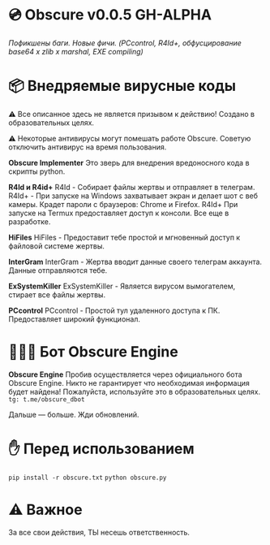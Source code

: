 # 💿 **Obscure v0.0.5 GH-ALPHA**
_Пофикшены баги._
_Новые фичи. (PCcontrol, R4Id+, обфусцирование base64 x zlib x marshal, EXE compiling)_

# 📦 **Внедряемые вирусные коды**
⚠️ Все описанное здесь не является призывом к действию! 
Создано в образовательных целях.

⚠️ Некоторые антивирусы могут помешать работе Obscure.
Советую отключить антивирус на время пользования.

**Obscure Implementer**
Это зверь для внедрения вредоносного кода 
в скрипты python.

**R4Id и R4id+**
R4Id - Собирает файлы жертвы и отправляет в телеграм.
R4Id+ - При запуске на Windows захватывает экран и
делает шот с веб камеры. Крадет пароли с браузеров:
Chrome и Firefox.
R4Id+ При запуске на Termux предоставляет доступ к консоли. 
Все еще в разработке.

**HiFiles**
HiFiles - Предоставит тебе простой и мгновенный
доступ к файловой системе жертвы.

**InterGram**
InterGram - Жертва вводит данные своего телеграм аккаунта.
Данные отправляются тебе.

**ExSystemKiller**
ExSystemKiller - Является вирусом вымогателем, стирает все файлы жертвы.

**PCcontrol**
PCcontrol - Простой тул удаленного доступа к ПК.
Предоставляет широкий функционал.

# 🧑🏻‍💻 **Бот Obscure Engine**
**Obscure Engine**
Пробив осуществляется через официального бота Obscure Engine.
Никто не гарантирует что необходимая информация будет найдена!
Пожалуйста, используйте это в образовательных целях.
```tg: t.me/obscure_dbot```

Дальше — больше. Жди обновлений.

# ✋ **Перед использованием**
```pip install -r obscure.txt```
```python obscure.py```

# ⚠️ **Важное**
За все свои действия, ТЫ несешь ответственность.
